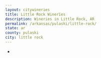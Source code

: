 ```yaml
---
layout: citywineries
title: Little Rock Wineries
description: Wineries in Little Rock, AR
permalink: /arkansas/pulaski/little-rock/
state: ar
county: pulaski
city: little rock
---
```

-
